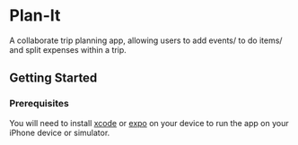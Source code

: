 # Plan-It
A collaborate trip planning app, allowing users to add events/ to do items/ and split expenses within a trip.

## Getting Started

### Prerequisites
You will need to install [xcode](https://apps.apple.com/us/app/xcode/id497799835?mt=12) or [expo](https://apps.apple.com/ca/app/expo-client/id982107779) on your device to run the app on your iPhone device or simulator.   

